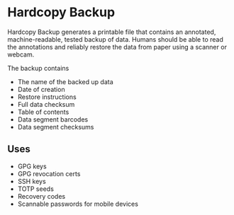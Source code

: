 # Hardcopy Backup

Hardcopy Backup generates a printable file that contains an annotated, machine-readable, tested backup of data. Humans should be able to read the annotations and reliably restore the data from paper using a scanner or webcam.

The backup contains

- The name of the backed up data
- Date of creation
- Restore instructions
- Full data checksum
- Table of contents
- Data segment barcodes
- Data segment checksums

## Uses

- GPG keys
- GPG revocation certs
- SSH keys
- TOTP seeds
- Recovery codes
- Scannable passwords for mobile devices

